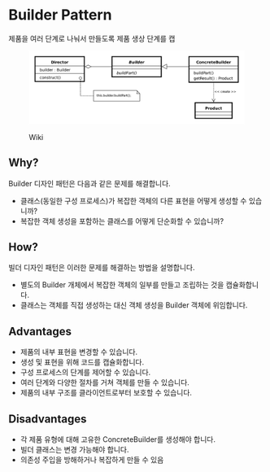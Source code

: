 # Builder Pattern

제품을 여러 단계로 나눠서 만들도록 제품 생상 단계를 캡

<figure><img src="../../../.gitbook/assets/image (1).png" alt=""><figcaption><p>Wiki</p></figcaption></figure>

## Why?

Builder 디자인 패턴은 다음과 같은 문제를 해결합니다.

* 클래스(동일한 구성 프로세스)가 복잡한 객체의 다른 표현을 어떻게 생성할 수 있습니까?&#x20;
* 복잡한 객체 생성을 포함하는 클래스를 어떻게 단순화할 수 있습니까?

## How?

빌더 디자인 패턴은 이러한 문제를 해결하는 방법을 설명합니다.

* 별도의 Builder 개체에서 복잡한 객체의 일부를 만들고 조립하는 것을 캡슐화합니다.&#x20;
* 클래스는 객체를 직접 생성하는 대신 객체 생성을 Builder 객체에 위임합니다.

## Advantages

* 제품의 내부 표현을 변경할 수 있습니다.&#x20;
* 생성 및 표현을 위해 코드를 캡슐화합니다.&#x20;
* 구성 프로세스의 단계를 제어할 수 있습니다.
* 여러 단계와 다양한 절차를 거쳐 객체를 만들 수 있습니다.
* 제품의 내부 구조를 클라이언트로부터 보호할 수 있습니다.

## Disadvantages

* 각 제품 유형에 대해 고유한 ConcreteBuilder를 생성해야 합니다.&#x20;
* 빌더 클래스는 변경 가능해야 합니다.&#x20;
* 의존성 주입을 방해하거나 복잡하게 만들 수 있음



